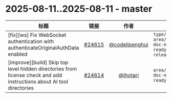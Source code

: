 # 2025-08-11..2025-08-11 - master
| 标题 | 链接 | 作者 | 标签 |
| - | :--: | :--: | - |
| [fix][ws] Fix WebSocket authentication with authenticateOriginalAuthData enabled | [#24615](https://github.com/apache/pulsar/pull/24615) | [@codelipenghui](https://github.com/codelipenghui) | `type/bug` `area/websocket` `doc-not-needed` `ready-to-test` `release/4.0.7`  | 
| [improve][build] Skip top level hidden directories from license check and add instructions about AI tool directories | [#24614](https://github.com/apache/pulsar/pull/24614) | [@lhotari](https://github.com/lhotari) | `area/build` `doc-not-needed` `ready-to-test`  | 

